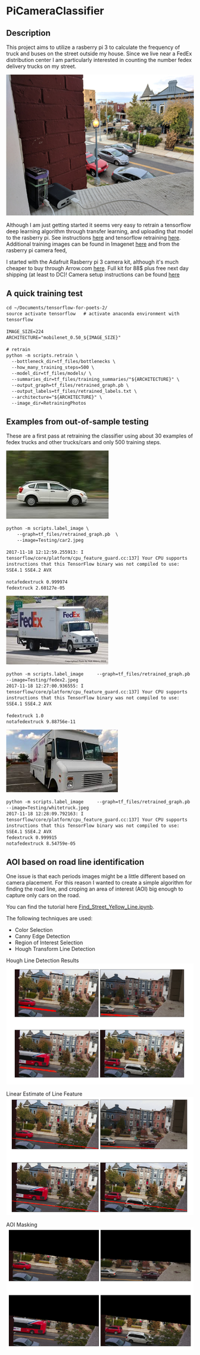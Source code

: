 # PiCameraClassifier

## Description
This project aims to utilize a rasberry pi 3 to calculate the frequency of truck and buses on the street outside my house. Since we live near a FedEx distribution center I am particularly interested in counting the number fedex delivery trucks on my street.

![Setup and taking pictures](https://github.com/mmann1123/PiCameraClassifier/raw/master/Readme/IMG_20171118_1139332.jpg)

Although I am just getting started it seems very easy to retrain a tensorflow deep learning algorithm through transfer learning, and uploading that model to the rasberry pi. See instructions [here](https://svds.com/tensorflow-image-recognition-raspberry-pi/) and tensorflow retraining [here](https://codelabs.developers.google.com/codelabs/tensorflow-for-poets/#0). Additional training images can be found in Imagenet [here](http://www.image-net.org/synset?wnid=n03173929#) and from the rasberry pi camera feed,  

I started with the Adafruit Rasberry pi 3 camera kit, although it's much cheaper to buy through Arrow.com [here](https://www.arrow.com/en/products/3275/adafruit-industries). Full kit for 88$ plus free next day shipping (at least to DC)! Camera setup instructions can be found [here](https://learn.adafruit.com/diy-wifi-raspberry-pi-touch-cam)

## A quick training test
```
cd ~/Documents/tensorflow-for-poets-2/
source activate tensorflow   # activate anaconda environment with tensorflow

IMAGE_SIZE=224
ARCHITECTURE="mobilenet_0.50_${IMAGE_SIZE}"

# retrain 
python -m scripts.retrain \
  --bottleneck_dir=tf_files/bottlenecks \
  --how_many_training_steps=500 \
  --model_dir=tf_files/models/ \
  --summaries_dir=tf_files/training_summaries/"${ARCHITECTURE}" \
  --output_graph=tf_files/retrained_graph.pb \
  --output_labels=tf_files/retrained_labels.txt \
  --architecture="${ARCHITECTURE}" \
  --image_dir=RetrainingPhotos
```

## Examples from out-of-sample testing
These are a first pass at retraining the classifier using about 30 examples of fedex trucks and other trucks/cars and only 500 training steps. 

![Testing/car2.jpeg](https://github.com/mmann1123/PiCameraClassifier/raw/master/Readme/car2.jpeg)

```
python -m scripts.label_image \
    --graph=tf_files/retrained_graph.pb  \
    --image=Testing/car2.jpeg

2017-11-18 12:12:59.255913: I tensorflow/core/platform/cpu_feature_guard.cc:137] Your CPU supports instructions that this TensorFlow binary was not compiled to use: SSE4.1 SSE4.2 AVX

notafedextruck 0.999974
fedextruck 2.60127e-05
```

![Testing/fedex2.jpeg](https://github.com/mmann1123/PiCameraClassifier/raw/master/Readme/fedex2.jpeg)
```
python -m scripts.label_image     --graph=tf_files/retrained_graph.pb      --image=Testing/fedex2.jpeg
2017-11-18 12:27:00.936555: I tensorflow/core/platform/cpu_feature_guard.cc:137] Your CPU supports instructions that this TensorFlow binary was not compiled to use: SSE4.1 SSE4.2 AVX

fedextruck 1.0
notafedextruck 9.88756e-11
```

![Testing/whitetruck.jpeg](https://github.com/mmann1123/PiCameraClassifier/raw/master/Readme/whitetruck.jpeg)
``` 
python -m scripts.label_image     --graph=tf_files/retrained_graph.pb      --image=Testing/whitetruck.jpeg
2017-11-18 12:28:09.792163: I tensorflow/core/platform/cpu_feature_guard.cc:137] Your CPU supports instructions that this TensorFlow binary was not compiled to use: SSE4.1 SSE4.2 AVX
fedextruck 0.999915
notafedextruck 8.54759e-05
```

## AOI based on road line identification
One issue is that each periods images might be a little different based on camera placement. For this reason I wanted to create a simple algorithm for finding the road line, and croping an area of interest (AOI) big enough to capture only cars on the road.

You can find the tutorial here [Find_Street_Yellow_Line.ipynb](Find_Street_Yellow_Line.ipynb).


The following techniques are used:

- Color Selection
- Canny Edge Detection
- Region of Interest Selection
- Hough Transform Line Detection

Hough Line Detection Results
![Images/HoughesLines.png](https://github.com/mmann1123/PiCameraClassifier/raw/master/Readme/HoughesLines.png)

Linear Estimate of Line Feature
![Images/LinearLineEstimate.png](https://github.com/mmann1123/PiCameraClassifier/raw/master/Readme/LinearLineEstimate.png)

AOI Masking
![Images/AOImask.png](https://github.com/mmann1123/PiCameraClassifier/raw/master/Readme/AOImask.png)





